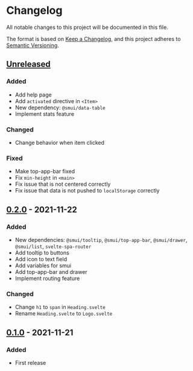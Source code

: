 # Changelog
All notable changes to this project will be documented in this file.

The format is based on [Keep a Changelog](https://keepachangelog.com/en/1.0.0/),
and this project adheres to [Semantic Versioning](https://semver.org/spec/v2.0.0.html).

## [Unreleased]
### Added
- Add help page
- Add `activated` directive in `<Item>`
- New dependency: `@smui/data-table`
- Implement stats feature

### Changed
- Change behavior when item clicked

### Fixed
- Make top-app-bar fixed
- Fix `min-height` in `<main>`
- Fix issue that is not centered correctly
- Fix issue that data is not pushed to `localStorage` correctly

## [0.2.0] - 2021-11-22
### Added
- New dependencies: `@smui/tooltip`, `@smui/top-app-bar`, `@smui/drawer`, `@smui/list`, `svelte-spa-router`
- Add tooltip to buttons
- Add icon to text field
- Add variables for smui
- Add top-app-bar and drawer
- Implement routing feature

### Changed
- Change `h1` to `span` in `Heading.svelte`
- Rename `Heading.svelte` to `Logo.svelte`

## [0.1.0] - 2021-11-21
### Added
- First release

[Unreleased]: https://github.com/sakkke/campin/compare/v0.2.0...HEAD
[0.2.0]: https://github.com/sakkke/campin/releases/tag/v0.2.0
[0.1.0]: https://github.com/sakkke/campin/releases/tag/v0.1.0